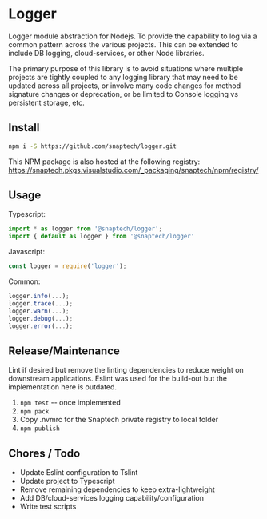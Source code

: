 # Logger
Logger module abstraction for Nodejs. To provide the capability to log via a common
pattern across the various projects. This can be extended to include DB logging, 
cloud-services, or other Node libraries. 

The primary purpose of this library is to avoid situations where multiple projects
are tightly coupled to any logging library that may need to be updated across
all projects, or involve many code changes for method signature changes or deprecation,
or be limited to Console logging vs persistent storage, etc.

Install
---
```sh
npm i -S https://github.com/snaptech/logger.git
```

This NPM package is also hosted at the following registry:
https://snaptech.pkgs.visualstudio.com/_packaging/snaptech/npm/registry/


Usage
---

Typescript:
```ts
import * as logger from '@snaptech/logger';
import { default as logger } from '@snaptech/logger'

```

Javascript:
```js
const logger = require('logger');
```

Common:
```js
logger.info(...);
logger.trace(...);
logger.warn(...);
logger.debug(...);
logger.error(...);

```

Release/Maintenance
---
Lint if desired but remove the linting dependencies to reduce weight on downstream
applications. Eslint was used for the build-out but the implementation here is outdated.



1. `npm test` -- once implemented
2. `npm pack`
3. Copy .nvmrc for the Snaptech private registry to local folder
3. `npm publish`


Chores / Todo
---
- Update Eslint configuration to Tslint
- Update project to Typescript
- Remove remaining dependencies to keep extra-lightweight
- Add DB/cloud-services logging capability/configuration
- Write test scripts

